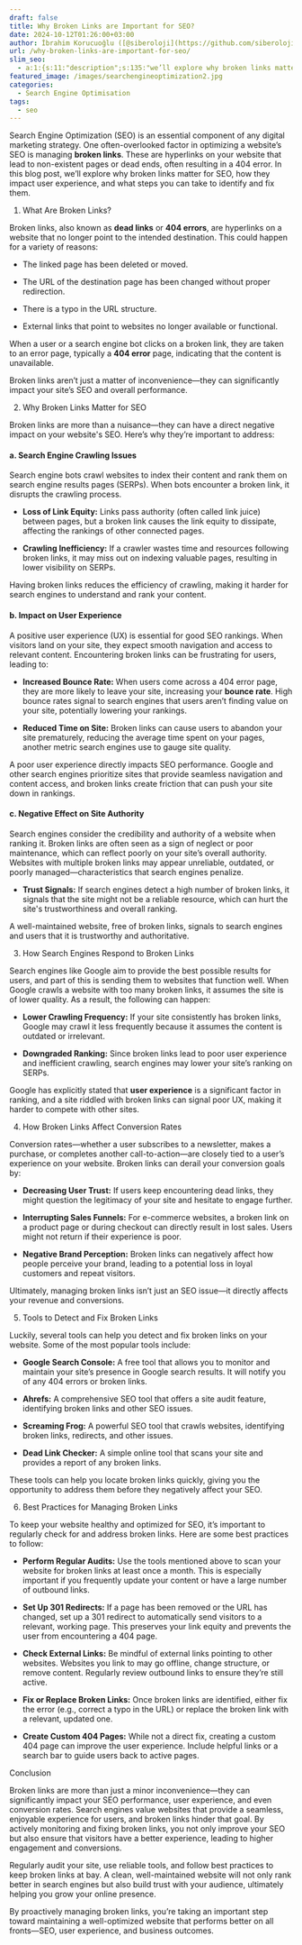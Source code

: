 ```yaml
---
draft: false
title: Why Broken Links are Important for SEO?
date: 2024-10-12T01:26:00+03:00
author: İbrahim Korucuoğlu ([@siberoloji](https://github.com/siberoloji))
url: /why-broken-links-are-important-for-seo/
slim_seo:
  - a:1:{s:11:"description";s:135:"we’ll explore why broken links matter for SEO, how they impact user experience, and what steps you can take to identify and fix them.";}
featured_image: /images/searchengineoptimization2.jpg
categories:
  - Search Engine Optimisation
tags:
  - seo
---
```



Search Engine Optimization (SEO) is an essential component of any digital marketing strategy. One often-overlooked factor in optimizing a website’s SEO is managing **broken links**. These are hyperlinks on your website that lead to non-existent pages or dead ends, often resulting in a 404 error. In this blog post, we’ll explore why broken links matter for SEO, how they impact user experience, and what steps you can take to identify and fix them.



1. What Are Broken Links?



Broken links, also known as **dead links** or **404 errors**, are hyperlinks on a website that no longer point to the intended destination. This could happen for a variety of reasons:


* The linked page has been deleted or moved.

* The URL of the destination page has been changed without proper redirection.

* There is a typo in the URL structure.

* External links that point to websites no longer available or functional.




When a user or a search engine bot clicks on a broken link, they are taken to an error page, typically a **404 error** page, indicating that the content is unavailable.



Broken links aren’t just a matter of inconvenience—they can significantly impact your site’s SEO and overall performance.





2. Why Broken Links Matter for SEO



Broken links are more than a nuisance—they can have a direct negative impact on your website's SEO. Here’s why they’re important to address:


#### a. Search Engine Crawling Issues



Search engine bots crawl websites to index their content and rank them on search engine results pages (SERPs). When bots encounter a broken link, it disrupts the crawling process.


* **Loss of Link Equity:** Links pass authority (often called link juice) between pages, but a broken link causes the link equity to dissipate, affecting the rankings of other connected pages.

* **Crawling Inefficiency:** If a crawler wastes time and resources following broken links, it may miss out on indexing valuable pages, resulting in lower visibility on SERPs.




Having broken links reduces the efficiency of crawling, making it harder for search engines to understand and rank your content.


#### b. Impact on User Experience



A positive user experience (UX) is essential for good SEO rankings. When visitors land on your site, they expect smooth navigation and access to relevant content. Encountering broken links can be frustrating for users, leading to:


* **Increased Bounce Rate:** When users come across a 404 error page, they are more likely to leave your site, increasing your **bounce rate**. High bounce rates signal to search engines that users aren’t finding value on your site, potentially lowering your rankings.

* **Reduced Time on Site:** Broken links can cause users to abandon your site prematurely, reducing the average time spent on your pages, another metric search engines use to gauge site quality.




A poor user experience directly impacts SEO performance. Google and other search engines prioritize sites that provide seamless navigation and content access, and broken links create friction that can push your site down in rankings.


#### c. Negative Effect on Site Authority



Search engines consider the credibility and authority of a website when ranking it. Broken links are often seen as a sign of neglect or poor maintenance, which can reflect poorly on your site’s overall authority. Websites with multiple broken links may appear unreliable, outdated, or poorly managed—characteristics that search engines penalize.


* **Trust Signals:** If search engines detect a high number of broken links, it signals that the site might not be a reliable resource, which can hurt the site's trustworthiness and overall ranking.




A well-maintained website, free of broken links, signals to search engines and users that it is trustworthy and authoritative.





3. How Search Engines Respond to Broken Links



Search engines like Google aim to provide the best possible results for users, and part of this is sending them to websites that function well. When Google crawls a website with too many broken links, it assumes the site is of lower quality. As a result, the following can happen:


* **Lower Crawling Frequency:** If your site consistently has broken links, Google may crawl it less frequently because it assumes the content is outdated or irrelevant.

* **Downgraded Ranking:** Since broken links lead to poor user experience and inefficient crawling, search engines may lower your site’s ranking on SERPs.




Google has explicitly stated that **user experience** is a significant factor in ranking, and a site riddled with broken links can signal poor UX, making it harder to compete with other sites.





4. How Broken Links Affect Conversion Rates



Conversion rates—whether a user subscribes to a newsletter, makes a purchase, or completes another call-to-action—are closely tied to a user’s experience on your website. Broken links can derail your conversion goals by:


* **Decreasing User Trust:** If users keep encountering dead links, they might question the legitimacy of your site and hesitate to engage further.

* **Interrupting Sales Funnels:** For e-commerce websites, a broken link on a product page or during checkout can directly result in lost sales. Users might not return if their experience is poor.

* **Negative Brand Perception:** Broken links can negatively affect how people perceive your brand, leading to a potential loss in loyal customers and repeat visitors.




Ultimately, managing broken links isn’t just an SEO issue—it directly affects your revenue and conversions.





5. Tools to Detect and Fix Broken Links



Luckily, several tools can help you detect and fix broken links on your website. Some of the most popular tools include:


* **Google Search Console:** A free tool that allows you to monitor and maintain your site’s presence in Google search results. It will notify you of any 404 errors or broken links.

* **Ahrefs:** A comprehensive SEO tool that offers a site audit feature, identifying broken links and other SEO issues.

* **Screaming Frog:** A powerful SEO tool that crawls websites, identifying broken links, redirects, and other issues.

* **Dead Link Checker:** A simple online tool that scans your site and provides a report of any broken links.




These tools can help you locate broken links quickly, giving you the opportunity to address them before they negatively affect your SEO.





6. Best Practices for Managing Broken Links



To keep your website healthy and optimized for SEO, it’s important to regularly check for and address broken links. Here are some best practices to follow:


* **Perform Regular Audits:** Use the tools mentioned above to scan your website for broken links at least once a month. This is especially important if you frequently update your content or have a large number of outbound links.

* **Set Up 301 Redirects:** If a page has been removed or the URL has changed, set up a 301 redirect to automatically send visitors to a relevant, working page. This preserves your link equity and prevents the user from encountering a 404 page.

* **Check External Links:** Be mindful of external links pointing to other websites. Websites you link to may go offline, change structure, or remove content. Regularly review outbound links to ensure they’re still active.

* **Fix or Replace Broken Links:** Once broken links are identified, either fix the error (e.g., correct a typo in the URL) or replace the broken link with a relevant, updated one.

* **Create Custom 404 Pages:** While not a direct fix, creating a custom 404 page can improve the user experience. Include helpful links or a search bar to guide users back to active pages.






Conclusion



Broken links are more than just a minor inconvenience—they can significantly impact your SEO performance, user experience, and even conversion rates. Search engines value websites that provide a seamless, enjoyable experience for users, and broken links hinder that goal. By actively monitoring and fixing broken links, you not only improve your SEO but also ensure that visitors have a better experience, leading to higher engagement and conversions.



Regularly audit your site, use reliable tools, and follow best practices to keep broken links at bay. A clean, well-maintained website will not only rank better in search engines but also build trust with your audience, ultimately helping you grow your online presence.





By proactively managing broken links, you’re taking an important step toward maintaining a well-optimized website that performs better on all fronts—SEO, user experience, and business outcomes.

